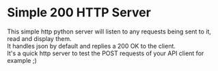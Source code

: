 # Simple 200 HTTP Server
This simple http python server will listen to any requests being sent to it, read and display them.\
It handles json by default and replies a 200 OK to the client. \
It's a quick http server to test the POST requests of your API client for example ;)
